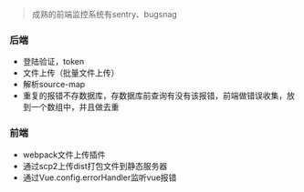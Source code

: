 
> 成熟的前端监控系统有sentry、bugsnag

### 后端
* 登陆验证，token
* 文件上传（批量文件上传）
* 解析source-map
* 重复的报错不存数据库，存数据库前查询有没有该报错，前端做错误收集，放到一个数组中，并且做去重

### 前端
* webpack文件上传插件
* 通过scp2上传dist打包文件到静态服务器
* 通过Vue.config.errorHandler监听vue报错



